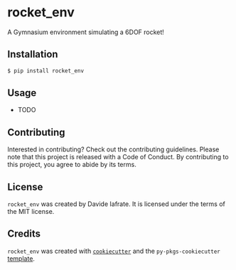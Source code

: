 # rocket_env

A Gymnasium environment simulating a 6DOF rocket!

## Installation

```bash
$ pip install rocket_env
```

## Usage

- TODO

## Contributing

Interested in contributing? Check out the contributing guidelines. Please note that this project is released with a Code of Conduct. By contributing to this project, you agree to abide by its terms.

## License

`rocket_env` was created by Davide Iafrate. It is licensed under the terms of the MIT license.

## Credits

`rocket_env` was created with [`cookiecutter`](https://cookiecutter.readthedocs.io/en/latest/) and the `py-pkgs-cookiecutter` [template](https://github.com/py-pkgs/py-pkgs-cookiecutter).
